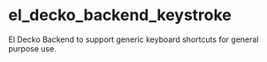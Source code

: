 # el_decko_backend_keystroke
El Decko Backend to support generic keyboard shortcuts for general purpose use.
